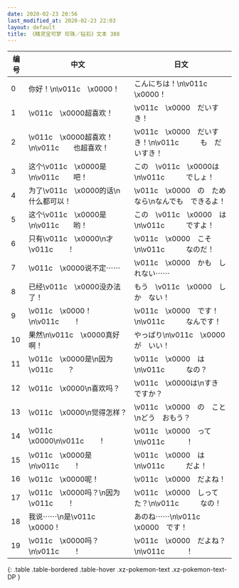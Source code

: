 ```yaml
---
date: 2020-02-23 20:56
last_modified_at: 2020-02-23 22:03
layout: default
title: 《精灵宝可梦 珍珠／钻石》文本 388
---
```

| 编号 | 中文 | 日文 |
| ---- | ---- | ---- |
| 0 | 你好！\n\v011c　\x0000！ | こんにちは！\n\v011c　\x0000！ |
| 1 | \v011c　\x0000超喜欢！ | \v011c　\x0000　だいすき！ |
| 2 | \v011c　\x0000超喜欢！\n\v011c　　也超喜欢！ | \v011c　\x0000　だいすき！\n\v011c　　　も　だいすき！ |
| 3 | 这个\v011c　\x0000是\n\v011c　　吧！ | この　\v011c　\x0000は\n\v011c　　　でしょ！ |
| 4 | 为了\v011c　\x0000的话\n什么都可以！ | \v011c　\x0000　の　ためなら\nなんでも　できるよ！ |
| 5 | 这个\v011c　\x0000是\n\v011c　　哟！ | この　\v011c　\x0000　は\n\v011c　　　ですよ！ |
| 6 | 只有\v011c　\x0000\n才\v011c　　！ | \v011c　\x0000　こそ\n\v011c　　　なのだ！ |
| 7 | \v011c　\x0000说不定⋯⋯ | \v011c　\x0000　かも　しれない⋯⋯ |
| 8 | 已经\v011c　\x0000没办法了！ | もう　\v011c　\x0000　しか　ない！ |
| 9 | \v011c　\x0000！\n\v011c　　！ | \v011c　\x0000　です！\n\v011c　　　なんです！ |
| 10 | 果然\n\v011c　\x0000真好啊！ | やっぱり\n\v011c　\x0000　が　いい！ |
| 11 | \v011c　\x0000是\n因为\v011c　　？ | \v011c　\x0000　は\n\v011c　　　なの？ |
| 12 | \v011c　\x0000\n喜欢吗？ | \v011c　\x0000は\nすき　ですか？ |
| 13 | \v011c　\x0000\n觉得怎样？ | \v011c　\x0000　の　こと\nどう　おもう？ |
| 14 | \v011c　\x0000\n\v011c　　！ | \v011c　\x0000　って\n\v011c　　　！ |
| 15 | \v011c　\x0000是\n\v011c　　！ | \v011c　\x0000　は\n\v011c　　　だよ！ |
| 16 | \v011c　\x0000呢！ | \v011c　\x0000　だよね！ |
| 17 | \v011c　\x0000吗？\n因为\v011c　　！ | \v011c　\x0000　しってた？\n\v011c　　　なの！ |
| 18 | 我说⋯⋯\n是\v011c　\x0000！ | あのね⋯⋯\n\v011c　\x0000　です！ |
| 19 | \v011c　\x0000吗？\n\v011c　　！ | \v011c　\x0000　だよね？\n\v011c　　　！ |
{: .table .table-bordered .table-hover .xz-pokemon-text .xz-pokemon-text-DP }